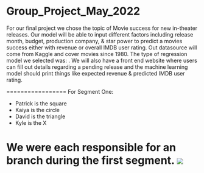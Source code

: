 # Group_Project_May_2022

For our final project we chose the topic of Movie success for new in-theater releases. Our model will be able to input different factors including release month, budget, production company, & star power to predict a movies success either with revenue or overall IMDB user rating. Out datasource will come from Kaggle and cover movies since 1980. The type of regression model we selected was: . We will also have a front end website where users can fill out details regarding a pending release and the machine learning model should print things like expected revenue & predicted IMDB user rating.

=================
For Segment One:
- Patrick is the square
- Kaiya is the circle
- David is the triangle
- Kyle is the X 

We were each responsible for an branch during the first segment.
![](https://github.com/PDob02/Group_Project_May_2022/blob/pdobry/segment_1/Images/Git_Branches_Segment_1.png)
==================
